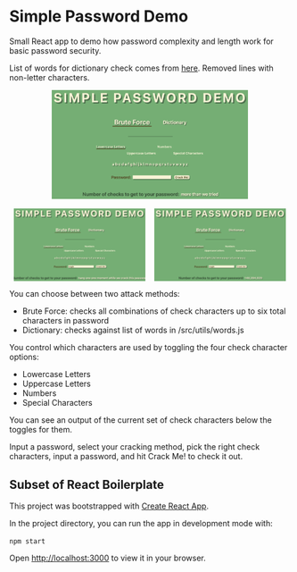 # Simple Password Demo

Small React app to demo how password complexity and length work for basic password security.

List of words for dictionary check comes from [here](http://www-personal.umich.edu/~jlawler/wordlist.html). Removed
lines with non-letter characters.

<p align="center"><img src="readme_img/app_at_start.png" width="70%" height="auto" alt="Start of app"></p>

<p style="display: flex; justify-content: space-around;">
<img src="readme_img/app_while_cracking_password.png" width="47%" height="auto" alt="App while cracking a password">
<img src="readme_img/crack_success.png" width="47%" height="auto" alt="App after successfully cracking password">
</p>

You can choose between two attack methods:

- Brute Force: checks all combinations of check characters up to six total characters in password
- Dictionary: checks against list of words in /src/utils/words.js

You control which characters are used by toggling the four check character options:

- Lowercase Letters
- Uppercase Letters
- Numbers
- Special Characters

You can see an output of the current set of check characters below the toggles for them.

Input a password, select your cracking method, pick the right check characters, input a password, and hit Crack Me! to
check it out.

## Subset of React Boilerplate

This project was bootstrapped with [Create React App](https://github.com/facebook/create-react-app).

In the project directory, you can run the app in development mode with:

`npm start`

Open [http://localhost:3000](http://localhost:3000) to view it in your browser.